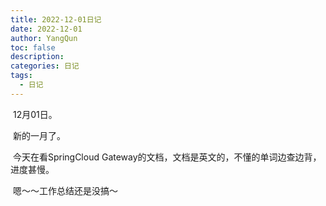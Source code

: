 ```yaml
---
title: 2022-12-01日记
date: 2022-12-01
author: YangQun
toc: false
description:
categories: 日记
tags:
  - 日记
---
```


​        12月01日。

​        新的一月了。

​        今天在看SpringCloud Gateway的文档，文档是英文的，不懂的单词边查边背，进度甚慢。

​        嗯～～工作总结还是没搞～
